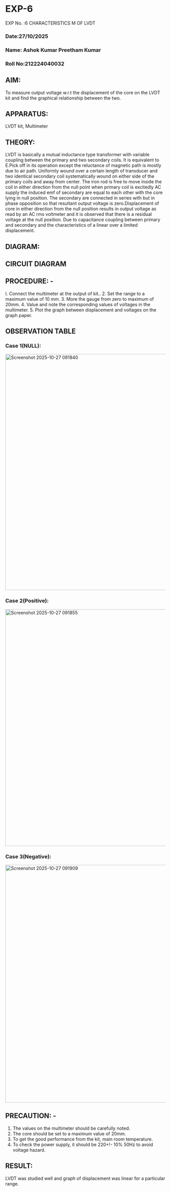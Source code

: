 # EXP-6
EXP No. :6 			CHARACTERISTICS M OF LVDT

### Date:27/10/2025
### Name: Ashok Kumar Preetham Kumar
### Roll No:212224040032
## AIM:
To measure output voltage w.r.t the displacement of the core on the LVDT kit and
find the graphical relationship between the two.

## APPARATUS:
LVDT kit, Multimeter

## THEORY:
LVDT is basically a mutual inductance type transformer with variable coupling between the primary and two secondary coils. It is equivalent to E.Pick off in its operation except the reluctance of magnetic path is mostly due to air path. Uniformly wound over a certain length of transducer and two identical secondary coil systematically wound on either side of the primary coils and away from center. The iron rod is free to move inside the coil in either direction from the null point when primary coil is excitedly AC supply the induced emf of secondary are equal to each other with the core lying in null position. The secondary are connected in series with but in phase opposition so that resultant output voltage is zero.Displacement of core in either direction from the null position results in output voltage as read by an AC rms voltmeter and it is observed that there is a residual voltage at the null position. Due to capacitance coupling between primary and secondary and the characteristics of a linear over a limited  displacement.

## DIAGRAM:
## CIRCUIT DIAGRAM
## PROCEDURE: -
I. Connect the multimeter at the output of kit..
2. Set the range to a maximum value of 10 mm.
3. More the gauge from zero to maximum of 20mm.
4. Value and note the corresponding values of voltages in the multimeter.
5. Plot the graph between displacement and voltages on the graph paper.


## OBSERVATION TABLE
### Case 1(NULL):
<img width="1293" height="740" alt="Screenshot 2025-10-27 091840" src="https://github.com/user-attachments/assets/59c4f313-e28c-4fb3-90e7-f4ac5a3cb668" />

### Case 2(Positive):
<img width="1286" height="742" alt="Screenshot 2025-10-27 091855" src="https://github.com/user-attachments/assets/bcb5e68c-19b1-44a8-a124-0b04a80b9e7e" />

### Case 3(Negative):
<img width="1291" height="745" alt="Screenshot 2025-10-27 091909" src="https://github.com/user-attachments/assets/d1eeeb83-72a7-4fa7-ab8b-64dcb6e8f986" />


## PRECAUTION: -
1. The values on the multimeter should be carefully noted.
2. The core should be set to a maximum value of 20mm.
3. To get the good performance from the kit, main room temperature.
4. To check the power supply, it should be 220+!- 10% 50Hz to avoid voltage hazard.

## RESULT:
LVDT was studied well and graph of displacement was linear for a particular range.
